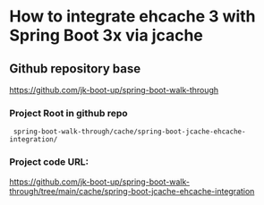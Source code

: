 # How to integrate ehcache 3 with Spring Boot 3x via jcache

 ## Github repository base
https://github.com/jk-boot-up/spring-boot-walk-through
 ### Project Root in github repo
     spring-boot-walk-through/cache/spring-boot-jcache-ehcache-integration/

 ### Project code URL:
    
https://github.com/jk-boot-up/spring-boot-walk-through/tree/main/cache/spring-boot-jcache-ehcache-integration
    